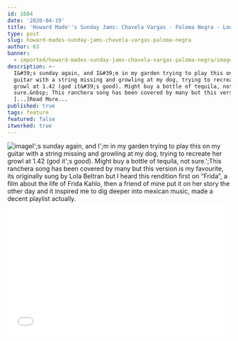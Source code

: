 ```yaml
---
id: 1084
date: '2020-04-19'
title: 'Howard Made''s Sunday Jams: Chavela Vargas - Paloma Negra - Loose Lips'
type: post
slug: howard-mades-sunday-jams-chavela-vargas-paloma-negra
author: 63
banner:
  - imported/howard-mades-sunday-jams-chavela-vargas-paloma-negra/image1084.jpeg
description: >-
  I&#39;s sunday again, and I&#39;m in my garden trying to play this on my
  guitar with a string missing and growling at my dog, trying to recreate her
  growl at 1.42 (god it&#39;s good). Might buy a bottle of tequila, not
  sure.&nbsp; This ranchera song has been covered by many but this version is my
  [...]Read More...
published: true
tags: feature
featured: false
itworked: true
---
```

![image](../imported/howard-mades-sunday-jams-chavela-vargas-paloma-negra/image1084.jpeg)I';s sunday again, and I';m in my garden trying to play this on my guitar with a string missing and growling at my dog, trying to recreate her growl at 1.42 (god it';s good). Might buy a bottle of tequila, not sure.';This ranchera song has been covered by many but this version is my favourite, its originally sung by Lola Beltran but I heard this rendition first on “Frida”, a film about the life of Frida Kahlo, then a friend of mine put it on her story the other day and it inspired me to dig deeper into mexican music, made a decent playlist actually.<iframe width='100%' height='300' scrolling='no' frameborder='no' allow='autoplay' src='//www.youtube.com/embed/OanOkaXRvoM?wmode=opaque'></iframe>